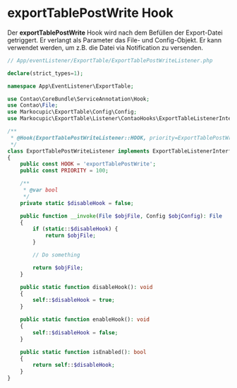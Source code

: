 # exportTablePostWrite Hook
Der **exportTablePostWrite** Hook wird nach dem Befüllen der Export-Datei getriggert. Er verlangt als Parameter das File- und Config-Objekt.
Er kann verwendet werden, um z.B. die Datei via Notification zu versenden.

```php
// App/eventListener/ExportTable/ExportTablePostWriteListener.php

declare(strict_types=1);

namespace App\EventListener\ExportTable;

use Contao\CoreBundle\ServiceAnnotation\Hook;
use Contao\File;
use Markocupic\ExportTable\Config\Config;
use Markocupic\ExportTable\Listener\ContaoHooks\ExportTableListenerInterface;

/**
 * @Hook(ExportTablePostWriteListener::HOOK, priority=ExportTablePostWriteListener::PRIORITY)
 */
class ExportTablePostWriteListener implements ExportTableListenerInterface
{
    public const HOOK = 'exportTablePostWrite';
    public const PRIORITY = 100;

    /**
     * @var bool
     */
    private static $disableHook = false;

    public function __invoke(File $objFile, Config $objConfig): File
    {
        if (static::$disableHook) {
            return $objFile;
        }

        // Do something

        return $objFile;
    }

    public static function disableHook(): void
    {
        self::$disableHook = true;
    }

    public static function enableHook(): void
    {
        self::$disableHook = false;
    }

    public static function isEnabled(): bool
    {
        return self::$disableHook;
    }
}
```
